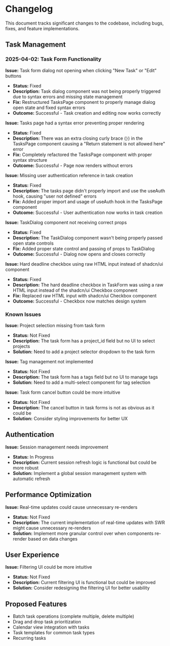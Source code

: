 # Changelog

This document tracks significant changes to the codebase, including bugs, fixes, and feature implementations.

## Task Management

### 2025-04-02: Task Form Functionality

**Issue:** Task form dialog not opening when clicking "New Task" or "Edit" buttons
- **Status:** Fixed
- **Description:** Task dialog component was not being properly triggered due to syntax errors and missing state management
- **Fix:** Restructured TasksPage component to properly manage dialog open state and fixed syntax errors
- **Outcome:** Successful - Task creation and editing now works correctly

**Issue:** Tasks page had a syntax error preventing proper rendering
- **Status:** Fixed
- **Description:** There was an extra closing curly brace (`}`) in the TasksPage component causing a "Return statement is not allowed here" error
- **Fix:** Completely refactored the TasksPage component with proper syntax structure
- **Outcome:** Successful - Page now renders without errors

**Issue:** Missing user authentication reference in task creation
- **Status:** Fixed
- **Description:** The tasks page didn't properly import and use the useAuth hook, causing "user not defined" errors
- **Fix:** Added proper import and usage of useAuth hook in the TasksPage component
- **Outcome:** Successful - User authentication now works in task creation

**Issue:** TaskDialog component not receiving correct props
- **Status:** Fixed
- **Description:** The TaskDialog component wasn't being properly passed open state controls
- **Fix:** Added proper state control and passing of props to TaskDialog
- **Outcome:** Successful - Dialog now opens and closes correctly

**Issue:** Hard deadline checkbox using raw HTML input instead of shadcn/ui component
- **Status:** Fixed
- **Description:** The hard deadline checkbox in TaskForm was using a raw HTML input instead of the shadcn/ui Checkbox component
- **Fix:** Replaced raw HTML input with shadcn/ui Checkbox component
- **Outcome:** Successful - Checkbox now matches design system

### Known Issues

**Issue:** Project selection missing from task form
- **Status:** Not Fixed
- **Description:** The task form has a project_id field but no UI to select projects
- **Solution:** Need to add a project selector dropdown to the task form

**Issue:** Tag management not implemented
- **Status:** Not Fixed
- **Description:** The task form has a tags field but no UI to manage tags
- **Solution:** Need to add a multi-select component for tag selection

**Issue:** Task form cancel button could be more intuitive
- **Status:** Not Fixed
- **Description:** The cancel button in task forms is not as obvious as it could be
- **Solution:** Consider styling improvements for better UX

## Authentication

**Issue:** Session management needs improvement
- **Status:** In Progress
- **Description:** Current session refresh logic is functional but could be more robust
- **Solution:** Implement a global session management system with automatic refresh

## Performance Optimization

**Issue:** Real-time updates could cause unnecessary re-renders
- **Status:** Not Fixed
- **Description:** The current implementation of real-time updates with SWR might cause unnecessary re-renders
- **Solution:** Implement more granular control over when components re-render based on data changes

## User Experience

**Issue:** Filtering UI could be more intuitive
- **Status:** Not Fixed
- **Description:** Current filtering UI is functional but could be improved
- **Solution:** Consider redesigning the filtering UI for better usability

## Proposed Features

- Batch task operations (complete multiple, delete multiple)
- Drag and drop task prioritization
- Calendar view integration with tasks
- Task templates for common task types
- Recurring tasks